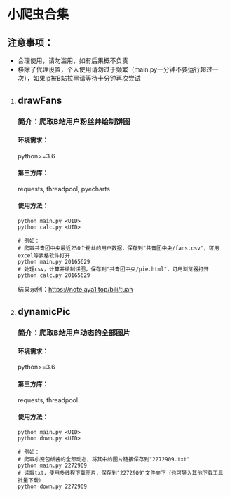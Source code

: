 # 小爬虫合集

## 注意事项：

   - 合理使用，请勿滥用，如有后果概不负责
   - 移除了代理设置，个人使用请勿过于频繁（main.py一分钟不要运行超过一次），如果ip被B站拉黑请等待十分钟再次尝试

1. ## drawFans

   ### 简介：爬取B站用户粉丝并绘制饼图

   #### 环境需求：

   python>=3.6

   #### 第三方库：

   requests, threadpool, pyecharts

   #### 使用方法：

   ```
   python main.py <UID>
   python calc.py <UID>
   
   # 例如：
   # 爬取共青团中央最近250个粉丝的用户数据，保存到"共青团中央/fans.csv"，可用excel等表格软件打开
   python main.py 20165629
   # 处理csv，计算并绘制饼图，保存到"共青团中央/pie.html"，可用浏览器打开
   python calc.py 20165629
   ```

   结果示例：https://note.aya1.top/bili/tuan

   

2. ## dynamicPic

   ### 简介：爬取B站用户动态的全部图片

   #### 环境需求：

   python>=3.6

   #### 第三方库：

   requests, threadpool

   #### 使用方法：

   ```
   python main.py <UID>
   python down.py <UID>
   
   # 例如：
   # 爬取小笼包纸酱的全部动态，将其中的图片链接保存到"2272909.txt"
   python main.py 2272909
   # 读取txt，使用多线程下载图片，保存到"2272909"文件夹下（也可导入其他下载工具批量下载）
   python down.py 2272909
   ```

   
   

